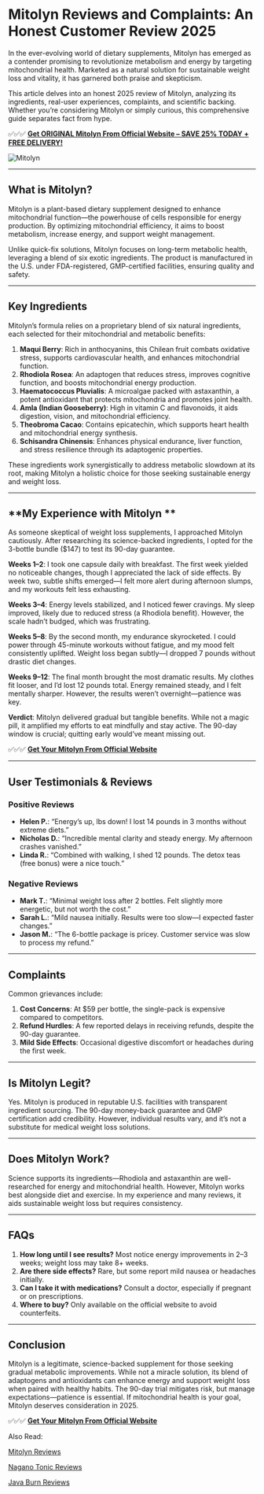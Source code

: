 # Mitolyn Reviews and Complaints: An Honest Customer Review 2025  

In the ever-evolving world of dietary supplements, Mitolyn has emerged as a contender promising to revolutionize metabolism and energy by targeting mitochondrial health. Marketed as a natural solution for sustainable weight loss and vitality, it has garnered both praise and skepticism. 

This article delves into an honest 2025 review of Mitolyn, analyzing its ingredients, real-user experiences, complaints, and scientific backing. Whether you’re considering Mitolyn or simply curious, this comprehensive guide separates fact from hype.  

 ✅✅✅ [**Get ORIGINAL Mitolyn From Official Website – SAVE 25% TODAY + FREE DELIVERY!**](https://shorturl.at/p0MYR) 

![Mitolyn](https://cdn-uploads.huggingface.co/production/uploads/67d0047b60661c627cb4ac49/OXFTlIwa23wiHRC7QHJyD.png)



---

## **What is Mitolyn?**  
Mitolyn is a plant-based dietary supplement designed to enhance mitochondrial function—the powerhouse of cells responsible for energy production. By optimizing mitochondrial efficiency, it aims to boost metabolism, increase energy, and support weight management. 

Unlike quick-fix solutions, Mitolyn focuses on long-term metabolic health, leveraging a blend of six exotic ingredients. The product is manufactured in the U.S. under FDA-registered, GMP-certified facilities, ensuring quality and safety.  

---

## **Key Ingredients**  
Mitolyn’s formula relies on a proprietary blend of six natural ingredients, each selected for their mitochondrial and metabolic benefits:  

1. **Maqui Berry**: Rich in anthocyanins, this Chilean fruit combats oxidative stress, supports cardiovascular health, and enhances mitochondrial function.  
2. **Rhodiola Rosea**: An adaptogen that reduces stress, improves cognitive function, and boosts mitochondrial energy production.  
3. **Haematococcus Pluvialis**: A microalgae packed with astaxanthin, a potent antioxidant that protects mitochondria and promotes joint health.  
4. **Amla (Indian Gooseberry)**: High in vitamin C and flavonoids, it aids digestion, vision, and mitochondrial efficiency.  
5. **Theobroma Cacao**: Contains epicatechin, which supports heart health and mitochondrial energy synthesis.  
6. **Schisandra Chinensis**: Enhances physical endurance, liver function, and stress resilience through its adaptogenic properties.  

These ingredients work synergistically to address metabolic slowdown at its root, making Mitolyn a holistic choice for those seeking sustainable energy and weight loss.  

---

## **My Experience with Mitolyn **  
As someone skeptical of weight loss supplements, I approached Mitolyn cautiously. After researching its science-backed ingredients, I opted for the 3-bottle bundle ($147) to test its 90-day guarantee.  

**Weeks 1–2**: I took one capsule daily with breakfast. The first week yielded no noticeable changes, though I appreciated the lack of side effects. By week two, subtle shifts emerged—I felt more alert during afternoon slumps, and my workouts felt less exhausting.  

**Weeks 3–4**: Energy levels stabilized, and I noticed fewer cravings. My sleep improved, likely due to reduced stress (a Rhodiola benefit). However, the scale hadn’t budged, which was frustrating.  

**Weeks 5–8**: By the second month, my endurance skyrocketed. I could power through 45-minute workouts without fatigue, and my mood felt consistently uplifted. Weight loss began subtly—I dropped 7 pounds without drastic diet changes.  

**Weeks 9–12**: The final month brought the most dramatic results. My clothes fit looser, and I’d lost 12 pounds total. Energy remained steady, and I felt mentally sharper. However, the results weren’t overnight—patience was key.  

**Verdict**: Mitolyn delivered gradual but tangible benefits. While not a magic pill, it amplified my efforts to eat mindfully and stay active. The 90-day window is crucial; quitting early would’ve meant missing out.  

✅✅✅ [**Get Your Mitolyn From Official Website**](https://shorturl.at/p0MYR)


---

## **User Testimonials & Reviews**  

### **Positive Reviews**  
- **Helen P.**: “Energy’s up, lbs down! I lost 14 pounds in 3 months without extreme diets.”  
- **Nicholas D.**: “Incredible mental clarity and steady energy. My afternoon crashes vanished.”  
- **Linda R.**: “Combined with walking, I shed 12 pounds. The detox teas (free bonus) were a nice touch.”  

### **Negative Reviews**  
- **Mark T.**: “Minimal weight loss after 2 bottles. Felt slightly more energetic, but not worth the cost.”  
- **Sarah L.**: “Mild nausea initially. Results were too slow—I expected faster changes.”  
- **Jason M.**: “The 6-bottle package is pricey. Customer service was slow to process my refund.”  

---

## **Complaints**  
Common grievances include:  
1. **Cost Concerns**: At $59 per bottle, the single-pack is expensive compared to competitors.  
2. **Refund Hurdles**: A few reported delays in receiving refunds, despite the 90-day guarantee.  
3. **Mild Side Effects**: Occasional digestive discomfort or headaches during the first week.  

---

## **Is Mitolyn Legit?**  
Yes. Mitolyn is produced in reputable U.S. facilities with transparent ingredient sourcing. The 90-day money-back guarantee and GMP certification add credibility. However, individual results vary, and it’s not a substitute for medical weight loss solutions.  

---

## **Does Mitolyn Work?**  
Science supports its ingredients—Rhodiola and astaxanthin are well-researched for energy and mitochondrial health. However, Mitolyn works best alongside diet and exercise. In my experience and many reviews, it aids sustainable weight loss but requires consistency.  

---

## **FAQs**  
1. **How long until I see results?** Most notice energy improvements in 2–3 weeks; weight loss may take 8+ weeks.  
2. **Are there side effects?** Rare, but some report mild nausea or headaches initially.  
3. **Can I take it with medications?** Consult a doctor, especially if pregnant or on prescriptions.  
4. **Where to buy?** Only available on the official website to avoid counterfeits.  

---

## **Conclusion**  
Mitolyn is a legitimate, science-backed supplement for those seeking gradual metabolic improvements. While not a miracle solution, its blend of adaptogens and antioxidants can enhance energy and support weight loss when paired with healthy habits. The 90-day trial mitigates risk, but manage expectations—patience is essential. If mitochondrial health is your goal, Mitolyn deserves consideration in 2025.  

✅✅✅ [**Get Your Mitolyn From Official Website**](https://shorturl.at/p0MYR)

Also Read: 

[Mitolyn Reviews](https://github.com/fat-loss/mitolyn-reviews/blob/main/Mitolyn%20Reviews%202025%3A%20(We%20Tried%20It%20365)%20My%20Honest%20Review.md)

[Nagano Tonic Reviews](https://github.com/supplements-review/nagano-tonic/blob/main/Nagano%20Tonic%20Reviews%202025:%20A%20Breakdown%20of%20Ingredients,%20Benefits,%20and%20Effectiveness.md)

[Java Burn Reviews](https://github.com/healthy-supplements/java-burn/blob/main/Java%20Burn%20REVIEWS%202025%20-%20An%20Honest%20Customer%20Review.md)


